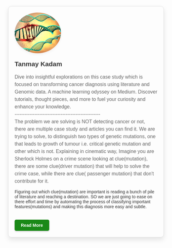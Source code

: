 <div align="left" style="font-family: 'Arial', sans-serif; color: #333; border: 1px solid #ddd; padding: 20px; border-radius: 10px; max-width: 640px; margin: auto; box-shadow: 0 8px 16px rgba(0,0,0,0.1);">
  <a href="https://medium.com/@tanmay.kdm" style="text-decoration: none; color: inherit;">
    <img src="iStock-691662000-2a225983e48d4b3289bf0bac718c0e75.jpg" width="150" style="border-radius: 50%; box-shadow: 0 4px 8px rgba(0,0,0,0.05);" alt="Tanmay Kadam"/>
  </a>
  <h2 style="margin-top: 20px; color: #333;">Tanmay Kadam</h2>
  <p style="color: #666; max-width: 600px; margin: auto; font-size: 16px; line-height: 1.5;">
    Dive into insightful explorations on this case study which is focused on transforming cancer diagnosis using literature and Genomic data. A machine learning odyssey on Medium. Discover tutorials, thought pieces, and more to fuel your curiosity and enhance your knowledge. <br>
  ----------------------------------------------------<br>
    The problem we are solving is NOT detecting cancer or not, there are multiple case study and articles you can find it. We are trying to solve, to distinguish two types of genetic mutations, one that leads to growth of tumour i.e. critical genetic mutation and other which is not. Explaining in cinematic way, Imagine you are Sherlock Holmes on a crime scene looking at clue(mutation), there are some clue(driver mutation) that will help to solve the crime case, while there are clue( passenger mutation) that don't contribute for it.


Figuring out which clue(mutation) are important is reading a bunch of pile of literature and reaching a destination. SO we are just going to ease on there effort and time by automating the process of classifying important features(mutations) and making this diagnosis more easy and subtle.
  </p>
  <a href="https://medium.com/@tanmay.kdm" style="display: inline-block; margin-top: 20px; background-color: #1a8917; color: white; padding: 10px 20px; text-decoration: none; border-radius: 5px; font-weight: bold; box-shadow: 0 2px 4px rgba(0,0,0,0.2);">
    Read More
  </a>
</div>
